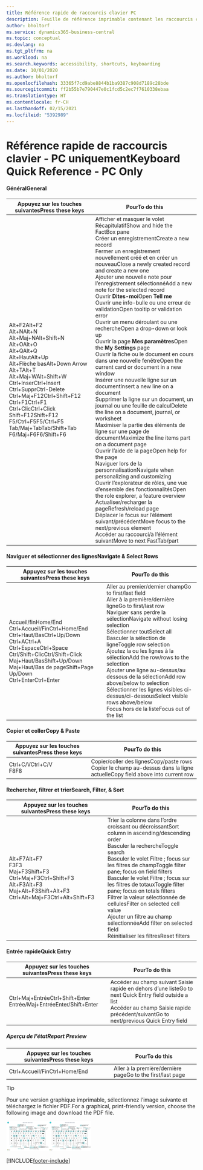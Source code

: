```yaml
---
title: Référence rapide de raccourcis clavier PC
description: Feuille de référence imprimable contenant les raccourcis clavier les plus populaires pour les utilisateurs de PC.
author: bholtorf
ms.service: dynamics365-business-central
ms.topic: conceptual
ms.devlang: na
ms.tgt_pltfrm: na
ms.workload: na
ms.search.keywords: accessibility, shortcuts, keyboarding
ms.date: 10/01/2020
ms.author: bholtorf
ms.openlocfilehash: 33365f7cd9abe8844b1ba9387c908d7189c28bde
ms.sourcegitcommit: ff2b55b7e790447e0c1fcd5c2ec7f7610338ebaa
ms.translationtype: HT
ms.contentlocale: fr-CH
ms.lasthandoff: 02/15/2021
ms.locfileid: "5392989"
---
```

# <a name="keyboard-quick-reference---pc-only"></a><span data-ttu-id="16394-103">Référence rapide de raccourcis clavier - PC uniquement</span><span class="sxs-lookup"><span data-stu-id="16394-103">Keyboard Quick Reference - PC Only</span></span>

#### <a name="general"></a><span data-ttu-id="16394-104">Général</span><span class="sxs-lookup"><span data-stu-id="16394-104">General</span></span>

|<span data-ttu-id="16394-105">Appuyez sur les touches suivantes</span><span class="sxs-lookup"><span data-stu-id="16394-105">Press these keys</span></span>|<span data-ttu-id="16394-106">Pour</span><span class="sxs-lookup"><span data-stu-id="16394-106">To do this</span></span>|  
|-|-|
|<span data-ttu-id="16394-107">Alt+F2</span><span class="sxs-lookup"><span data-stu-id="16394-107">Alt+F2</span></span><br /><span data-ttu-id="16394-108">Alt+N</span><span class="sxs-lookup"><span data-stu-id="16394-108">Alt+N</span></span><br /><span data-ttu-id="16394-109">Alt+Maj+N</span><span class="sxs-lookup"><span data-stu-id="16394-109">Alt+Shift+N</span></span><br /><span data-ttu-id="16394-110">Alt+O</span><span class="sxs-lookup"><span data-stu-id="16394-110">Alt+O</span></span><br /><span data-ttu-id="16394-111">Alt+Q</span><span class="sxs-lookup"><span data-stu-id="16394-111">Alt+Q</span></span><br /><span data-ttu-id="16394-112">Alt+Haut</span><span class="sxs-lookup"><span data-stu-id="16394-112">Alt+Up</span></span><br /><span data-ttu-id="16394-113">Alt+Flèche bas</span><span class="sxs-lookup"><span data-stu-id="16394-113">Alt+Down Arrow</span></span><br /><span data-ttu-id="16394-114">Alt+T</span><span class="sxs-lookup"><span data-stu-id="16394-114">Alt+T</span></span><br /><span data-ttu-id="16394-115">Alt+Maj+W</span><span class="sxs-lookup"><span data-stu-id="16394-115">Alt+Shift+W</span></span><br /><span data-ttu-id="16394-116">Ctrl+Inser</span><span class="sxs-lookup"><span data-stu-id="16394-116">Ctrl+Insert</span></span><br /><span data-ttu-id="16394-117">Ctrl+Suppr</span><span class="sxs-lookup"><span data-stu-id="16394-117">Ctrl-Delete</span></span><br /><span data-ttu-id="16394-118">Ctrl+Maj+F12</span><span class="sxs-lookup"><span data-stu-id="16394-118">Ctrl+Shift+F12</span></span><br /><span data-ttu-id="16394-119">Ctrl+F1</span><span class="sxs-lookup"><span data-stu-id="16394-119">Ctrl+F1</span></span><br /><span data-ttu-id="16394-120">Ctrl+Clic</span><span class="sxs-lookup"><span data-stu-id="16394-120">Ctrl+Click</span></span><br /><span data-ttu-id="16394-121">Shift+F12</span><span class="sxs-lookup"><span data-stu-id="16394-121">Shift+F12</span></span><br /><span data-ttu-id="16394-122">F5/Ctrl+F5</span><span class="sxs-lookup"><span data-stu-id="16394-122">F5/Ctrl+F5</span></span><br /><span data-ttu-id="16394-123">Tab/Maj+Tab</span><span class="sxs-lookup"><span data-stu-id="16394-123">Tab/Shift+Tab</span></span><br /><span data-ttu-id="16394-124">F6/Maj+F6</span><span class="sxs-lookup"><span data-stu-id="16394-124">F6/Shift+F6</span></span><br />|<span data-ttu-id="16394-125">Afficher et masquer le volet Récapitulatif</span><span class="sxs-lookup"><span data-stu-id="16394-125">Show and hide the FactBox pane</span></span><br /><span data-ttu-id="16394-126">Créer un enregistrement</span><span class="sxs-lookup"><span data-stu-id="16394-126">Create a new record</span></span><br /><span data-ttu-id="16394-127">Fermer un enregistrement nouvellement créé et en créer un nouveau</span><span class="sxs-lookup"><span data-stu-id="16394-127">Close a newly created record and create a new one</span></span><br /><span data-ttu-id="16394-128">Ajouter une nouvelle note pour l’enregistrement sélectionné</span><span class="sxs-lookup"><span data-stu-id="16394-128">Add a new note for the selected record</span></span><br /><span data-ttu-id="16394-129">Ouvrir **Dites-moi**</span><span class="sxs-lookup"><span data-stu-id="16394-129">Open **Tell me**</span></span><br /><span data-ttu-id="16394-130">Ouvrir une info-bulle ou une erreur de validation</span><span class="sxs-lookup"><span data-stu-id="16394-130">Open tooltip or validation error</span></span><br /><span data-ttu-id="16394-131">Ouvrir un menu déroulant ou une recherche</span><span class="sxs-lookup"><span data-stu-id="16394-131">Open a drop-down or look up</span></span><br /><span data-ttu-id="16394-132">Ouvrir la page **Mes paramètres**</span><span class="sxs-lookup"><span data-stu-id="16394-132">Open the **My Settings** page</span></span><br /><span data-ttu-id="16394-133">Ouvrir la fiche ou le document en cours dans une nouvelle fenêtre</span><span class="sxs-lookup"><span data-stu-id="16394-133">Open the current card or document in a new window</span></span><br /><span data-ttu-id="16394-134">Insérer une nouvelle ligne sur un document</span><span class="sxs-lookup"><span data-stu-id="16394-134">Insert a new line on a document</span></span><br /><span data-ttu-id="16394-135">Supprimer la ligne sur un document, un journal ou une feuille de calcul</span><span class="sxs-lookup"><span data-stu-id="16394-135">Delete the line on a document, journal, or worksheet</span></span><br /><span data-ttu-id="16394-136">Maximiser la partie des éléments de ligne sur une page de document</span><span class="sxs-lookup"><span data-stu-id="16394-136">Maximize the line items part on a document page</span></span><br /><span data-ttu-id="16394-137">Ouvrir l’aide de la page</span><span class="sxs-lookup"><span data-stu-id="16394-137">Open help for the page</span></span><br /><span data-ttu-id="16394-138">Naviguer lors de la personnalisation</span><span class="sxs-lookup"><span data-stu-id="16394-138">Navigate when personalizing and customizing</span></span><br /><span data-ttu-id="16394-139">Ouvrir l’explorateur de rôles, une vue d’ensemble des fonctionnalités</span><span class="sxs-lookup"><span data-stu-id="16394-139">Open the role explorer, a feature overview</span></span><br /><span data-ttu-id="16394-140">Actualiser/recharger la page</span><span class="sxs-lookup"><span data-stu-id="16394-140">Refresh/reload page</span></span><br /><span data-ttu-id="16394-141">Déplacer le focus sur l’élément suivant/précédent</span><span class="sxs-lookup"><span data-stu-id="16394-141">Move focus to the next/previous element</span></span><br /><span data-ttu-id="16394-142">Accéder au raccourci/à l’élément suivant</span><span class="sxs-lookup"><span data-stu-id="16394-142">Move to next FastTab/part</span></span>|

#### <a name="navigate--select-rows"></a><span data-ttu-id="16394-143">Naviguer et sélectionner des lignes</span><span class="sxs-lookup"><span data-stu-id="16394-143">Navigate & Select Rows</span></span>

|<span data-ttu-id="16394-144">Appuyez sur les touches suivantes</span><span class="sxs-lookup"><span data-stu-id="16394-144">Press these keys</span></span>|<span data-ttu-id="16394-145">Pour</span><span class="sxs-lookup"><span data-stu-id="16394-145">To do this</span></span>|
|-|-|
|<span data-ttu-id="16394-146">Accueil/fin</span><span class="sxs-lookup"><span data-stu-id="16394-146">Home/End</span></span><br /><span data-ttu-id="16394-147">Ctrl+Accueil/Fin</span><span class="sxs-lookup"><span data-stu-id="16394-147">Ctrl+Home/End</span></span> <br /><span data-ttu-id="16394-148">Ctrl+Haut/Bas</span><span class="sxs-lookup"><span data-stu-id="16394-148">Ctrl+Up/Down</span></span><br /><span data-ttu-id="16394-149">Ctrl+A</span><span class="sxs-lookup"><span data-stu-id="16394-149">Ctrl+A</span></span> <br /><span data-ttu-id="16394-150">Ctrl+Espace</span><span class="sxs-lookup"><span data-stu-id="16394-150">Ctrl+Space</span></span><br /><span data-ttu-id="16394-151">Ctrl/Shift+Clic</span><span class="sxs-lookup"><span data-stu-id="16394-151">Ctrl/Shift+Click</span></span><br /><span data-ttu-id="16394-152">Maj+Haut/Bas</span><span class="sxs-lookup"><span data-stu-id="16394-152">Shift+Up/Down</span></span><br /><span data-ttu-id="16394-153">Maj+Haut/Bas de page</span><span class="sxs-lookup"><span data-stu-id="16394-153">Shift+Page Up/Down</span></span><br /><span data-ttu-id="16394-154">Ctrl+Enter</span><span class="sxs-lookup"><span data-stu-id="16394-154">Ctrl+Enter</span></span>|<span data-ttu-id="16394-155">Aller au premier/dernier champ</span><span class="sxs-lookup"><span data-stu-id="16394-155">Go to first/last field</span></span><br /><span data-ttu-id="16394-156">Aller à la première/dernière ligne</span><span class="sxs-lookup"><span data-stu-id="16394-156">Go to first/last row</span></span><br /><span data-ttu-id="16394-157">Naviguer sans perdre la sélection</span><span class="sxs-lookup"><span data-stu-id="16394-157">Navigate without losing selection</span></span><br /><span data-ttu-id="16394-158">Sélectionner tout</span><span class="sxs-lookup"><span data-stu-id="16394-158">Select all</span></span><br /><span data-ttu-id="16394-159">Basculer la sélection de ligne</span><span class="sxs-lookup"><span data-stu-id="16394-159">Toggle row selection</span></span><br /> <span data-ttu-id="16394-160">Ajoutez la ou les lignes à la sélection</span><span class="sxs-lookup"><span data-stu-id="16394-160">Add the row/rows to the selection</span></span><br /><span data-ttu-id="16394-161">Ajouter une ligne au-dessus/au dessous de la sélection</span><span class="sxs-lookup"><span data-stu-id="16394-161">Add row above/below to selection</span></span><br /><span data-ttu-id="16394-162">Sélectionner les lignes visibles ci-dessus/ci-dessous</span><span class="sxs-lookup"><span data-stu-id="16394-162">Select visible rows above/below</span></span> <br /><span data-ttu-id="16394-163">Focus hors de la liste</span><span class="sxs-lookup"><span data-stu-id="16394-163">Focus out of the list</span></span>|

#### <a name="copy--paste"></a><span data-ttu-id="16394-164">Copier et coller</span><span class="sxs-lookup"><span data-stu-id="16394-164">Copy & Paste</span></span>

|<span data-ttu-id="16394-165">Appuyez sur les touches suivantes</span><span class="sxs-lookup"><span data-stu-id="16394-165">Press these keys</span></span>|<span data-ttu-id="16394-166">Pour</span><span class="sxs-lookup"><span data-stu-id="16394-166">To do this</span></span>|
|-|-|
|<span data-ttu-id="16394-167">Ctrl+C/V</span><span class="sxs-lookup"><span data-stu-id="16394-167">Ctrl+C/V</span></span><br /><span data-ttu-id="16394-168">F8</span><span class="sxs-lookup"><span data-stu-id="16394-168">F8</span></span>|<span data-ttu-id="16394-169">Copier/coller des lignes</span><span class="sxs-lookup"><span data-stu-id="16394-169">Copy/paste rows</span></span><br /><span data-ttu-id="16394-170">Copier le champ au-dessus dans la ligne actuelle</span><span class="sxs-lookup"><span data-stu-id="16394-170">Copy field above into current row</span></span>|

#### <a name="search-filter--sort"></a><span data-ttu-id="16394-171">Rechercher, filtrer et trier</span><span class="sxs-lookup"><span data-stu-id="16394-171">Search, Filter, & Sort</span></span>

|<span data-ttu-id="16394-172">Appuyez sur les touches suivantes</span><span class="sxs-lookup"><span data-stu-id="16394-172">Press these keys</span></span>|<span data-ttu-id="16394-173">Pour</span><span class="sxs-lookup"><span data-stu-id="16394-173">To do this</span></span>|
|-|-|
|<span data-ttu-id="16394-174">Alt+F7</span><span class="sxs-lookup"><span data-stu-id="16394-174">Alt+F7</span></span><br /><span data-ttu-id="16394-175">F3</span><span class="sxs-lookup"><span data-stu-id="16394-175">F3</span></span><br /><span data-ttu-id="16394-176">Maj+F3</span><span class="sxs-lookup"><span data-stu-id="16394-176">Shift+F3</span></span><br /><span data-ttu-id="16394-177">Ctrl+Maj+F3</span><span class="sxs-lookup"><span data-stu-id="16394-177">Ctrl+Shift+F3</span></span><br /><span data-ttu-id="16394-178">Alt+F3</span><span class="sxs-lookup"><span data-stu-id="16394-178">Alt+F3</span></span><br /><span data-ttu-id="16394-179">Maj+Alt+F3</span><span class="sxs-lookup"><span data-stu-id="16394-179">Shift+Alt+F3</span></span><br /><span data-ttu-id="16394-180">Ctrl+Alt+Maj+F3</span><span class="sxs-lookup"><span data-stu-id="16394-180">Ctrl+Alt+Shift+F3</span></span>|<span data-ttu-id="16394-181">Trier la colonne dans l’ordre croissant ou décroissant</span><span class="sxs-lookup"><span data-stu-id="16394-181">Sort column in ascending/descending order</span></span><br /><span data-ttu-id="16394-182">Basculer la recherche</span><span class="sxs-lookup"><span data-stu-id="16394-182">Toggle search</span></span><br /><span data-ttu-id="16394-183">Basculer le volet Filtre ; focus sur les filtres de champ</span><span class="sxs-lookup"><span data-stu-id="16394-183">Toggle filter pane; focus on field filters</span></span><br /><span data-ttu-id="16394-184">Basculer le volet Filtre ; focus sur les filtres de totaux</span><span class="sxs-lookup"><span data-stu-id="16394-184">Toggle filter pane; focus on totals filters</span></span><br /><span data-ttu-id="16394-185">Filtrer la valeur sélectionnée de cellules</span><span class="sxs-lookup"><span data-stu-id="16394-185">Filter on selected cell value</span></span><br /><span data-ttu-id="16394-186">Ajouter un filtre au champ sélectionnée</span><span class="sxs-lookup"><span data-stu-id="16394-186">Add filter on selected field</span></span><br /><span data-ttu-id="16394-187">Réinitialiser les filtres</span><span class="sxs-lookup"><span data-stu-id="16394-187">Reset filters</span></span>|

#### <a name="quick-entry"></a><span data-ttu-id="16394-188">Entrée rapide</span><span class="sxs-lookup"><span data-stu-id="16394-188">Quick Entry</span></span>

|<span data-ttu-id="16394-189">Appuyez sur les touches suivantes</span><span class="sxs-lookup"><span data-stu-id="16394-189">Press these keys</span></span>|<span data-ttu-id="16394-190">Pour</span><span class="sxs-lookup"><span data-stu-id="16394-190">To do this</span></span>|
|-|-|
|<span data-ttu-id="16394-191">Ctrl+Maj+Entrée</span><span class="sxs-lookup"><span data-stu-id="16394-191">Ctrl+Shift+Enter</span></span><br /><span data-ttu-id="16394-192">Entrée/Maj+Entrée</span><span class="sxs-lookup"><span data-stu-id="16394-192">Enter/Shift+Enter</span></span>|<span data-ttu-id="16394-193">Accéder au champ suivant Saisie rapide en dehors d’une liste</span><span class="sxs-lookup"><span data-stu-id="16394-193">Go to next Quick Entry field outside a list</span></span><br /><span data-ttu-id="16394-194">Accéder au champ Saisie rapide précédent/suivant</span><span class="sxs-lookup"><span data-stu-id="16394-194">Go to next/previous Quick Entry field</span></span>|

##### <a name="report-preview"></a><span data-ttu-id="16394-195">Aperçu de l’état</span><span class="sxs-lookup"><span data-stu-id="16394-195">Report Preview</span></span>

|<span data-ttu-id="16394-196">Appuyez sur les touches suivantes</span><span class="sxs-lookup"><span data-stu-id="16394-196">Press these keys</span></span>|<span data-ttu-id="16394-197">Pour</span><span class="sxs-lookup"><span data-stu-id="16394-197">To do this</span></span>|
|-|-|
|<span data-ttu-id="16394-198">Ctrl+Accueil/Fin</span><span class="sxs-lookup"><span data-stu-id="16394-198">Ctrl+Home/End</span></span>|<span data-ttu-id="16394-199">Aller à la première/dernière page</span><span class="sxs-lookup"><span data-stu-id="16394-199">Go to the first/last page</span></span>|

> [!TIP]
> <span data-ttu-id="16394-200">Pour une version graphique imprimable, sélectionnez l’image suivante et téléchargez le fichier PDF.</span><span class="sxs-lookup"><span data-stu-id="16394-200">For a graphical, print-friendly version, choose the following image and download the PDF file.</span></span>
>
> <span data-ttu-id="16394-201">[![Icône qui ouvre un PDF](media/keyboard_shortcut_inline.png)](media/keyboard_shortcuts.pdf)</span><span class="sxs-lookup"><span data-stu-id="16394-201">[![Icon that opens a PDF](media/keyboard_shortcut_inline.png)](media/keyboard_shortcuts.pdf)</span></span>


[!INCLUDE[footer-include](includes/footer-banner.md)]